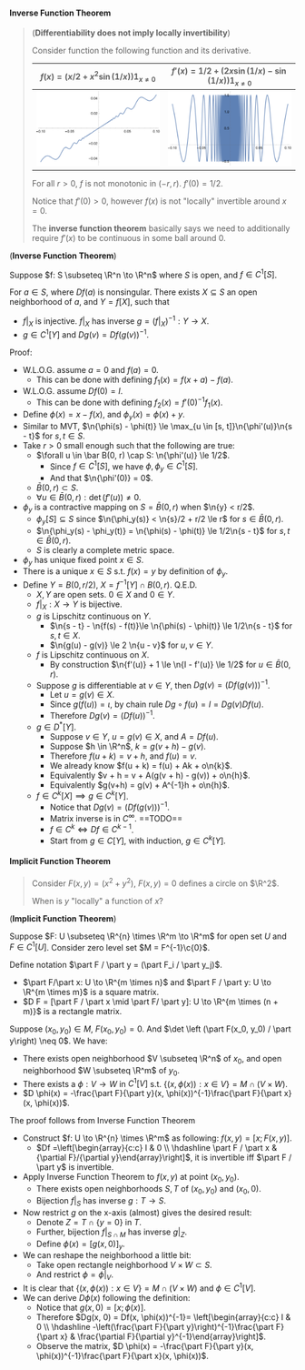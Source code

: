 #### Inverse Function Theorem

> (**Differentiability does not imply locally invertibility**)
>
> Consider function the following function and its derivative.
>
> | $f(x) = (x/2 + x^2 \sin(1/x))1_{x\neq 0}$                    | $f'(x) = 1/2 + (2x\sin(1/x) - \sin(1/x))1_{x\neq 0}$         |
> | ------------------------------------------------------------ | ------------------------------------------------------------ |
> | <img src="images/graph.svg" alt="graph" style="zoom: 50%;" /> | <img src="images/derivative.svg" alt="derivative" style="zoom:50%;" /> |
>
> For all $r > 0$, $f$ is not monotonic in $(-r, r)$. $f'(0) = 1/2$.
>
> Notice that $f'(0) > 0$, however $f(x)$ is not "locally" invertible around $x=0$.
>
> The **inverse function theorem** basically says we need to additionally require $f'(x)$ to be continuous in some ball around $0$.

(**Inverse Function Theorem**)

Suppose $f: S \subseteq \R^n \to \R^n$ where $S$ is open, and $f \in C^1[S]$.

For $a \in S$, where $Df(a)$ is nonsingular. There exists $X\subseteq S$ an open neighborhood of $a$, and $Y = f[X]$, such that

- $f|_X$ is injective. $f|_X$ has inverse $g = \left (f|_X\right)^{-1}: Y \to X$.
- $g \in C^1[Y]$ and $Dg(v) = Df(g(v))^{-1}$.

Proof:
- W.L.O.G. assume $a = 0$ and $f(a) = 0$.
    - This can be done with defining $f_1(x) = f(x + a) - f(a)$.
- W.L.O.G. assume $Df(0) = I$.
    - This can be done with defining $f_2(x) = f'(0)^{-1}f_1(x)$.
- Define $\phi(x) = x - f(x)$, and $\phi_y(x) = \phi(x) + y$.
- Similar to MVT, $\n{\phi(s) - \phi(t)} \le \max_{u \in [s, t]}\n{\phi'(u)}\n{s - t}$ for $s, t \in S$.
- Take $r > 0$ small enough such that the following are true:
    - $\forall u \in \bar B(0, r) \cap S: \n{\phi'(u)} \le 1/2$.
        - Since $f \in C^1[S]$, we have $\phi, \phi_y \in C^1[S]$.
        - And that $\n{\phi'(0)} = 0$.
    - $\bar B(0, r) \subset S$.
    - $\forall u \in \bar B(0, r): \det(f'(u)) \neq 0$.
- $\phi_y$ is a contractive mapping on $S=\bar B(0, r)$ when $\n{y} < r/2$.
    - $\phi_y[S] \subseteq S$ since $\n{\phi_y(s)} < \n{s}/2 + r/2 \le r$ for $s \in \bar B(0, r)$.
    - $\n{\phi_y(s) - \phi_y(t)} = \n{\phi(s) - \phi(t)} \le 1/2\n{s - t}$ for $s, t \in \bar B(0, r)$.
    - $S$ is clearly a complete metric space.
- $\phi_y$ has unique fixed point $x \in S$.
- There is a unique $x \in S$ s.t. $f(x) = y$ by definition of $\phi_y$.
- Define $Y = B(0, r/2)$, $X = f^{-1}[Y] \cap B(0, r)$. Q.E.D.
    - $X, Y$ are open sets. $0 \in X$ and $0 \in Y$.
    - $f|_X:X \to Y$ is bijective.
    - $g$ is Lipschitz continuous on $Y$.
        - $\n{s - t} - \n{f(s) - f(t)}\le \n{\phi(s) - \phi(t)} \le 1/2\n{s - t}$ for $s, t \in X$.
        - $\n{g(u) - g(v)} \le 2 \n{u - v}$ for $u, v \in Y$.
    - $f$ is Lipschitz continuous on $X$.
        - By construction $\n{f'(u)} + 1 \le \n{I - f'(u)} \le 1/2$ for $u \in \bar B(0, r)$.
    - Suppose $g$ is differentiable at $v \in Y$, then $Dg(v) = (Df(g(v)))^{-1}$.
        - Let $u = g(v) \in X$.
        - Since $g(f(u)) = \iota$, by chain rule $Dg \circ f(u) = I = Dg(v)Df(u)$.
        - Therefore $Dg(v) = (Df(u))^{-1}$.
    - $g \in D^*[Y]$.
        - Suppose $v \in Y$, $u = g(v) \in X$, and $A = Df(u)$.
        - Suppose $h \in \R^n$, $k = g(v + h) - g(v)$.
        - Therefore $f(u + k) = v + h$, and $f(u) = v$.
        - We already know $f(u + k) = f(u) + Ak + o\n{k}$.
        - Equivalently $v + h = v + A(g(v + h) - g(v)) + o\n{h}$.
        - Equivalently $g(v+h) = g(v) + A^{-1}h + o\n{h}$.
    - $f \in C^k[X] \implies g \in C^k[Y]$.
        - Notice that $Dg(v) = (Df(g(v)))^{-1}$.
        - Matrix inverse is in $C^\infty$. ==TODO==
        - $f \in C^k \iff Df \in C^{k-1}$.
        - Start from $g \in C[Y]$, with induction, $g \in C^k[Y]$.

#### Implicit Function Theorem

> Consider $F(x, y) = (x^2 + y^2)$, $F(x, y) = 0$ defines a circle on $\R^2$.
>
> When is $y$ "locally" a function of $x$?

(**Implicit Function Theorem**)

Suppose $F:  U \subseteq \R^{n} \times \R^m \to \R^m$ for open set $U$ and $F \in C^1[U]$. Consider zero level set $M = F^{-1}\c{0}$.

Define notation $\part F / \part y = (\part F_i / \part y_j)$.
- $\part F/\part x: U \to \R^{m \times n}$ and $\part F / \part y: U \to \R^{m \times m}$ is a square matrix.
- $D F = [\part F / \part x \mid \part F/ \part y]: U \to \R^{m \times (n + m)}$ is a rectangle matrix.

Suppose $(x_0, y_0) \in M$, $F(x_0, y_0) = 0$. And $\det \left (\part F(x_0, y_0) / \part y\right) \neq 0$. We have:
- There exists open neighborhood $V \subseteq \R^n$ of $x_0$, and open neighborhood $W \subseteq \R^m$ of $y_0$.
- There exists a $\phi: V \to W$ in $C^1[V]$ s.t. $\{(x, \phi(x)): x \in V\} = M \cap (V \times W)$.
- $D \phi(x) = -\frac{\part F}{\part y}(x, \phi(x))^{-1}\frac{\part F}{\part x}(x, \phi(x))$.

The proof follows from Inverse Function Theorem
- Construct $f: U \to \R^{n} \times \R^m$ as following: $f(x, y)=[x;F\left(x, y\right)]$.
    - $Df =\left[\begin{array}{c:c} I & 0 \\ \hdashline \part F / \part x & {\partial F}/{\partial y}\end{array}\right]$, it is invertible iff $\part F / \part y$ is invertible.
- Apply Inverse Function Theorem to $f(x, y)$ at point $(x_0, y_0)$.
    - There exists open neighborhoods $S, T$ of $(x_0, y_0)$ and $(x_0, 0)$.
    - Bijection $f|_S$ has inverse $g: T\to S$.
- Now restrict $g$ on the x-axis (almost) gives the desired result:
    - Denote $Z = T \cap \{y = 0\}$ in $T$.
    - Further, bijection $f|_{S \cap M}$ has inverse $g|_{Z}$.
    - Define $\phi(x) = [g(x, 0)]_y$.
- We can reshape the neighborhood a little bit:
    - Take open rectangle neighborhood $V \times W \subset S$.
    - And restrict $\phi = \phi|_V$.
- It is clear that $\{(x, \phi(x)): x \in V\} = M \cap (V \times W)$ and $\phi \in C^1[V]$.
- We can derive $D\phi(x)$ following the definition:
    - Notice that $g(x, 0) = [x; \phi(x)]$.
    - Therefore $Dg(x, 0) = Df(x, \phi(x))^{-1}= \left[\begin{array}{c:c} I & 0 \\ \hdashline -\left(\frac{\part F}{\part y}\right)^{-1}\frac{\part F}{\part x} & \frac{\partial F}{\partial y}^{-1}\end{array}\right]$.
    - Observe the matrix, $D \phi(x) = -\frac{\part F}{\part y}(x, \phi(x))^{-1}\frac{\part F}{\part x}(x, \phi(x))$.
